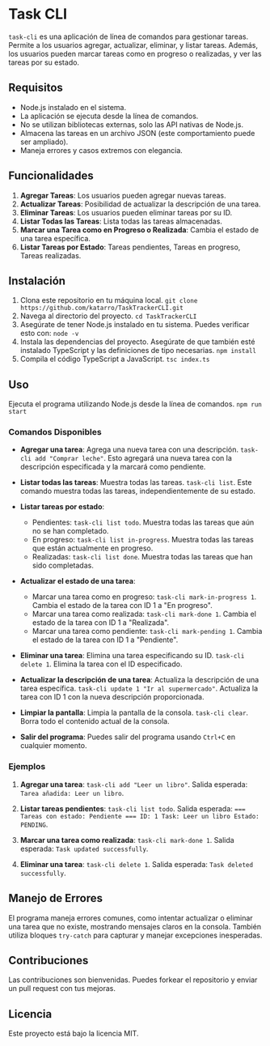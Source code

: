 # Task CLI

`task-cli` es una aplicación de línea de comandos para gestionar tareas. Permite a los usuarios agregar, actualizar, eliminar, y listar tareas. Además, los usuarios pueden marcar tareas como en progreso o realizadas, y ver las tareas por su estado.

## Requisitos

- Node.js instalado en el sistema.
- La aplicación se ejecuta desde la línea de comandos.
- No se utilizan bibliotecas externas, solo las API nativas de Node.js.
- Almacena las tareas en un archivo JSON (este comportamiento puede ser ampliado).
- Maneja errores y casos extremos con elegancia.

## Funcionalidades

1. **Agregar Tareas**: Los usuarios pueden agregar nuevas tareas.
2. **Actualizar Tareas**: Posibilidad de actualizar la descripción de una tarea.
3. **Eliminar Tareas**: Los usuarios pueden eliminar tareas por su ID.
4. **Listar Todas las Tareas**: Lista todas las tareas almacenadas.
5. **Marcar una Tarea como en Progreso o Realizada**: Cambia el estado de una tarea específica.
6. **Listar Tareas por Estado**: Tareas pendientes, Tareas en progreso, Tareas realizadas.

## Instalación

1. Clona este repositorio en tu máquina local. `git clone https://github.com/katarro/TaskTrackerCLI.git`
2. Navega al directorio del proyecto. `cd TaskTrackerCLI`
3. Asegúrate de tener Node.js instalado en tu sistema. Puedes verificar esto con: `node -v`
4. Instala las dependencias del proyecto. Asegúrate de que también esté instalado TypeScript y las definiciones de tipo necesarias.
`npm install`
5. Compila el código TypeScript a JavaScript.
`tsc index.ts`

## Uso

Ejecuta el programa utilizando Node.js desde la línea de comandos. `npm run start`

### Comandos Disponibles

- **Agregar una tarea**: Agrega una nueva tarea con una descripción. `task-cli add "Comprar leche"`. Esto agregará una nueva tarea con la descripción especificada y la marcará como pendiente.

- **Listar todas las tareas**: Muestra todas las tareas. `task-cli list`. Este comando muestra todas las tareas, independientemente de su estado.

- **Listar tareas por estado**:
  - Pendientes: `task-cli list todo`. Muestra todas las tareas que aún no se han completado.
  - En progreso: `task-cli list in-progress`. Muestra todas las tareas que están actualmente en progreso.
  - Realizadas: `task-cli list done`. Muestra todas las tareas que han sido completadas.

- **Actualizar el estado de una tarea**:
  - Marcar una tarea como en progreso: `task-cli mark-in-progress 1`. Cambia el estado de la tarea con ID 1 a "En progreso".
  - Marcar una tarea como realizada: `task-cli mark-done 1`. Cambia el estado de la tarea con ID 1 a "Realizada".
  - Marcar una tarea como pendiente: `task-cli mark-pending 1`. Cambia el estado de la tarea con ID 1 a "Pendiente".

- **Eliminar una tarea**: Elimina una tarea especificando su ID. `task-cli delete 1`. Elimina la tarea con el ID especificado.

- **Actualizar la descripción de una tarea**: Actualiza la descripción de una tarea específica. `task-cli update 1 "Ir al supermercado"`. Actualiza la tarea con ID 1 con la nueva descripción proporcionada.

- **Limpiar la pantalla**: Limpia la pantalla de la consola. `task-cli clear`. Borra todo el contenido actual de la consola.

- **Salir del programa**: Puedes salir del programa usando `Ctrl+C` en cualquier momento.

### Ejemplos

1. **Agregar una tarea**: `task-cli add "Leer un libro"`. Salida esperada: `Tarea añadida: Leer un libro`.

2. **Listar tareas pendientes**: `task-cli list todo`. Salida esperada: `=== Tareas con estado: Pendiente === ID: 1 Task: Leer un libro Estado: PENDING`.

3. **Marcar una tarea como realizada**: `task-cli mark-done 1`. Salida esperada: `Task updated successfully`.

4. **Eliminar una tarea**: `task-cli delete 1`. Salida esperada: `Task deleted successfully`.

## Manejo de Errores

El programa maneja errores comunes, como intentar actualizar o eliminar una tarea que no existe, mostrando mensajes claros en la consola. También utiliza bloques `try-catch` para capturar y manejar excepciones inesperadas.

## Contribuciones

Las contribuciones son bienvenidas. Puedes forkear el repositorio y enviar un pull request con tus mejoras.

## Licencia

Este proyecto está bajo la licencia MIT.